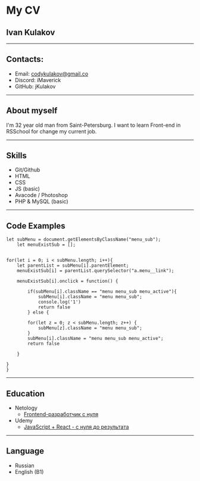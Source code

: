 # My CV

## Ivan Kulakov
---

## Contacts:

* Email: codykulakov@gmail.co
* Discord: iMaverick
* GitHub: jKulakov

---
## About myself

I'm 32 year old man from Saint-Petersburg. I want to learn Front-end in RSSchool for change my current job.

---

## Skills

* Git/Github
* HTML
* CSS
* JS (basic)
* Avacode / Photoshop
* PHP & MySQL (basic)

---
## Code Examples
```
let subMenu = document.getElementsByClassName("menu_sub");
	let menuExistSub = [];


for(let i = 0; i < subMenu.length; i++){
	let parentList = subMenu[i].parentElement;
	menuExistSub[i] = parentList.querySelector("a.menu__link");

	menuExistSub[i].onclick = function() {

		if(subMenu[i].className == "menu menu_sub menu_active"){
			subMenu[i].className = "menu menu_sub";
			console.log('1')
			return false
		} else {

		for(let z = 0; z < subMenu.length; z++) {
			subMenu[z].className = "menu menu_sub";
		}
		subMenu[i].className = "menu menu_sub menu_active";
		return false

	}

}
}
```
---

## Education

* Netology
    * [Frontend-разработчик с нуля](https://netology.ru/programs/front-end)
* Udemy
    * [JavaScript + React - с нуля до результата](https://www.udemy.com/course/javascript_full/)
    
---
## Language
* Russian
* English (B1)
